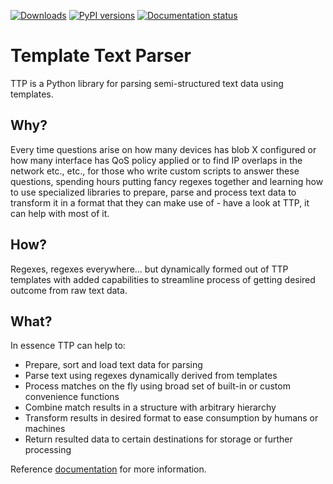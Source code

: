 [![Downloads](https://pepy.tech/badge/ttp)](https://pepy.tech/project/ttp)
[![PyPI versions](https://img.shields.io/pypi/pyversions/ttp.svg)](https://pypi.python.org/pypi/ttp/)
[![Documentation status](https://readthedocs.org/projects/ttp/badge/?version=latest)](http://ttp.readthedocs.io/?badge=latest)

# Template Text Parser

TTP is a Python library for parsing semi-structured text data using templates.

## Why?

Every time questions arise on how many devices has blob X configured or how many interface has QoS policy applied or to find IP overlaps in the network etc., etc., for those who write custom scripts to answer these questions, spending hours putting fancy regexes together and learning how to use specialized libraries to prepare, parse and process text data to transform it in a format that they can make use of - have a look at TTP, it can help with most of it.

## How?

Regexes, regexes everywhere... but dynamically formed out of TTP templates with added capabilities to streamline process of getting desired outcome from raw text data.

## What?

In essence TTP can help to:
  - Prepare, sort and load text data for parsing
  - Parse text using regexes dynamically derived from templates
  - Process matches on the fly using broad set of built-in or custom convenience functions
  - Combine match results in a structure with arbitrary hierarchy
  - Transform results in desired format to ease consumption by humans or machines
  - Return resulted data to certain destinations for storage or further processing

Reference [documentation](https://ttp.readthedocs.io) for more information.

